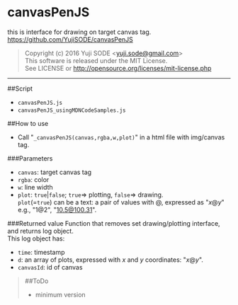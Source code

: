 # canvasPenJS
this is interface for drawing on target canvas tag.  
https://github.com/YujiSODE/canvasPenJS

>Copyright (c) 2016 Yuji SODE \<yuji.sode@gmail.com\>  
>This software is released under the MIT License.  
>See LICENSE or http://opensource.org/licenses/mit-license.php
______

##Script
* `canvasPenJS.js`
* `canvasPenJS_usingMDNCodeSamples.js`

##How to use
* Call "`_canvasPenJS(canvas,rgba,w,plot)`" in a html file with img/canvas tag.

###Parameters
* `canvas`: target canvas tag
* `rgba`: color
* `w`: line width
* `plot`: `true`|`false`; `true`=> plotting, `false`=> drawing.  
  `plot`\(=`true`\) can be a text: a pair of values with @, expressed as "_x_@_y_" e.g., "1@2", "10.5@100.31".

###Returned value
Function that removes set drawing/plotting interface, and returns log object.  
This log object has:
* `time`: timestamp
* `d`: an array of plots, expressed with _x_ and _y_ coordinates: "_x_@_y_".
* `canvasId`: id of canvas

>##ToDo
>- minimum version
